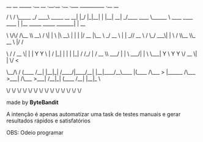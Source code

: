 <P> __      __         _____                .__   __  .__.__  .__    .___               __________                     .__                          __   </P> 
<P>/  \    /  \_____ _/ ____\   _____  __ __|  |_/  |_|__|  | |__| __| _/____    ____   \______   \ ____   ____   ____ |  |__   _____ _____ _______|  | __</P>
<P>\   \/\/   /\__  \\   __\   /     \|  |  \  |\   __\  |  | |  |/ __ |\__  \ _/ __ \   |    |  _// __ \ /    \_/ ___\|  |  \ /     \\__  \\_  __ \  |/ /</P>
<P>\        /  / __ \|  |    |  Y Y  \  |  /  |_|  | |  |  |_|  / /_/ | / __ \\  ___/   |    |   \  ___/|   |  \  \___|   Y  \  Y Y  \/ __ \|  | \/    < </P> 
<P>\__/\  /  (____  /__|    |__|_|  /____/|____/__| |__|____/__\____ |(____  /\___  >  |______  /\___  >___|  /\___  >___|  /__|_|  (____  /__|  |__|_ \</P>  
<P>       \/        \/              \/                                \/     \/     \/          \/     \/     \/     \/     \/      \/     \/           \/ </P>
  <p>made by <b>ByteBandit</b></p>
<p> A intenção é apenas automatizar uma task de testes manuais e gerar resultados rápidos e satisfatórios </p>
<p> OBS: Odeio programar</p>
